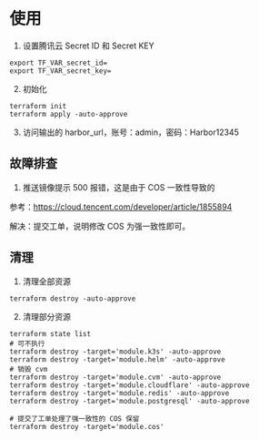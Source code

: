 # 使用

1. 设置腾讯云 Secret ID 和 Secret KEY

```
export TF_VAR_secret_id=
export TF_VAR_secret_key=
```

2. 初始化
```
terraform init
terraform apply -auto-approve
```

3. 访问输出的 harbor_url，账号：admin，密码：Harbor12345

## 故障排查

1. 推送镜像提示 500 报错，这是由于 COS 一致性导致的

参考：https://cloud.tencent.com/developer/article/1855894

解决：提交工单，说明修改 COS 为强一致性即可。

## 清理

1. 清理全部资源

```
terraform destroy -auto-approve
```

2. 清理部分资源

```
terraform state list
# 可不执行
terraform destroy -target='module.k3s' -auto-approve
terraform destroy -target='module.helm' -auto-approve
# 销毁 cvm
terraform destroy -target='module.cvm' -auto-approve
terraform destroy -target='module.cloudflare' -auto-approve
terraform destroy -target='module.redis' -auto-approve
terraform destroy -target='module.postgresql' -auto-approve

# 提交了工单处理了强一致性的 COS 保留
terraform destroy -target='module.cos'
```